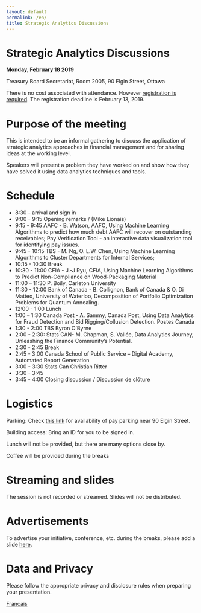 ```yaml
---
layout: default
permalink: /en/ 
title: Strategic Analytics Discussions
---
```


# Strategic Analytics Discussions 
**Monday, February 18 2019** 

Treasury Board Secretariat, Room 2005, 90 Elgin Street, Ottawa 


There is no cost associated with attendance.  However [registration is required](https://docs.google.com/forms/d/e/1FAIpQLSdRJMLB10MEHzbWySAwDr4Pk_opMI97CMn85WxPBImEopAG7g/viewform). The registration deadline is February 13, 2019. 

# Purpose of the meeting 

This is intended to be an informal gathering to discuss the application of strategic analytics approaches in financial management and for sharing ideas at the working level.  

Speakers will present a problem they have worked on and show how they have solved it using data analytics techniques and tools. 

# Schedule
*   8:30 - arrival and sign in 
*   9:00 - 9:15 Opening remarks / (Mike Lionais)
*   9:15 - 9:45 AAFC - B. Watson, AAFC, Using Machine Learning Algorithms to predict how much debt AAFC will recover on outstanding receivables; Pay Verification Tool - an interactive data visualization tool for identifying pay issues. 
*   9:45 - 10:15 TBS - M. Ng, O. L.W. Chen, Using Machine Learning Algorithms to Cluster Departments for Internal Services; 
*   10:15 - 10:30 Break  
*   10:30 - 11:00 CFIA -  J.-J Ryu, CFIA, Using Machine Learning Algorithms to Predict Non-Compliance on Wood-Packaging Material
*	11:00 – 11:30 P. Boily, Carleton University 
*	11:30 - 12:00 Bank of Canada - B. Collignon, Bank of Canada & O. Di Matteo, University of Waterloo, Decomposition of Portfolio Optimization Problems for Quantum Annealing.
*	12:00 - 1:00 Lunch 
*	1:00 – 1:30 Canada Post - A. Sammy, Canada Post, Using Data Analytics for Fraud Detection and Bid Rigging/Collusion Detection.
Postes Canada 
*	1:30 - 2:00 TBS Byron O’Byrne 
*	2:00 - 2:30: Stats CAN- M. Chapman, S. Vallée,  Data Analytics Journey, Unleashing the Finance Community’s Potential.
*	2:30 - 2:45 Break 
*	2:45 - 3:00 Canada School of Public Service – Digital Academy, Automated Report Generation
*	3:00 - 3:30 Stats Can Christian Ritter
*	3:30 - 3:45 
*	3:45 - 4:00 Closing discussion / Discussion de clôture


# Logistics

Parking: Check [this link](https://en.parkopedia.ca/parking/locations/90_elgin_street_ottawa_ontario_k1p_5e7_canada_f244msbc8ps/?country=ca&arriving=201902180900&leaving=201902181600) for availability of pay parking near 90 Elgin Street.

Building access: Bring an ID for you to be signed in.

Lunch will not be provided, but there are many options close by.

Coffee will be provided during the breaks 

# Streaming and slides

The session is not recorded or streamed. Slides will not be distributed. 

# Advertisements 

To advertise your initiative, conference, etc. during the breaks, please add a slide [here](https://docs.google.com/presentation/d/1YCxLR5mS_Y0nTLxM-Ri_rZAuEs60fSdvfPDTxKqPY4A/edit#slide=id.p1). 

# Data and Privacy 

Please follow the appropriate privacy and disclosure rules when preparing your presentation.

[Francais](./fr.md)